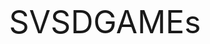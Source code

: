 ﻿
<head>
<meta http-equiv="Content-Type" content="text/html; charset=utf-8" />
<title>svsdgames -  Indie Developer </title>
</head>

<body style="text-align: center; font-size: 50px;">
SVSDGAMEs
</body>
</html>
